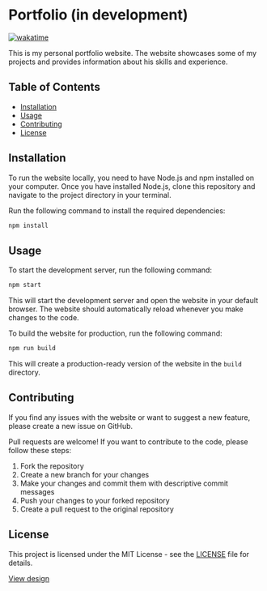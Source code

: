 # Portfolio (in development)

[![wakatime](https://wakatime.com/badge/github/victor-kindrat/portfolio.svg)](https://wakatime.com/badge/github/victor-kindrat/portfolio)

This is my personal portfolio website. The website showcases some of my projects and provides information about his skills and experience.

## Table of Contents

- [Installation](#installation)
- [Usage](#usage)
- [Contributing](#contributing)
- [License](#license)

## Installation

To run the website locally, you need to have Node.js and npm installed on your computer. Once you have installed Node.js, clone this repository and navigate to the project directory in your terminal.

Run the following command to install the required dependencies:

```sh
npm install
```

## Usage

To start the development server, run the following command:

```sh
npm start
```

This will start the development server and open the website in your default browser. The website should automatically reload whenever you make changes to the code.

To build the website for production, run the following command:

```sh
npm run build
```

This will create a production-ready version of the website in the `build` directory.

## Contributing

If you find any issues with the website or want to suggest a new feature, please create a new issue on GitHub.

Pull requests are welcome! If you want to contribute to the code, please follow these steps:

1. Fork the repository
2. Create a new branch for your changes
3. Make your changes and commit them with descriptive commit messages
4. Push your changes to your forked repository
5. Create a pull request to the original repository

## License

This project is licensed under the MIT License - see the [LICENSE](LICENSE) file for details.


[View design](https://www.figma.com/file/yySAkw0uBtrrUbd4tlK2wa/portfolio-v2?type=design&node-id=0%3A1&t=tfEQhHQeBfxn3Asv-1)


